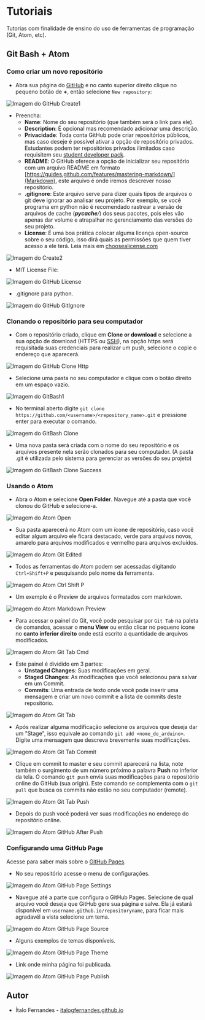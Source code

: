 # Tutoriais
Tutorias com finalidade de ensino do uso de ferramentas de programação (Git, Atom, etc).

## Git Bash + Atom

### Como criar um novo repositório

* Abra sua página do [GitHub](www.github.com) e no canto superior direito clique no pequeno botão de **+**, então selecione `New repository`:

![Imagem do GitHub Create1](imgs/github_create_repo_1.png)

* Preencha:
    * **Name**: Nome do seu repositório (que também será o link para ele).
    * **Description**: É opcional mas recomendado adicionar uma descrição.
    * **Privacidade**: Toda conta GitHub pode criar repositórios públicos, mas caso deseje é possível ativar a opção de repositório privados. Estudantes podem ter repositórios privados ilimitados caso requisitem seu [student developer pack](https://education.github.com/pack).
    * **README**: O GitHub oferece a opção de inicializar seu repositório com um arquivo README em formato [https://guides.github.com/features/mastering-markdown/](Markdown), este arquivo é onde iremos descrever nosso repositório.
    * **.gitignore**: Este arquivo serve para dizer quais tipos de arquivos o git deve ignorar ao analisar seu projeto. Por exemplo, se você programa em python não é recomendado rastrear a versão de arquivos de cache (*__pycache__/*) dos seus pacotes, pois eles vão apenas dar volume e atrapalhar no gerenciamento das versões do seu projeto.
    * **License**: É uma boa prática colocar alguma licença open-source sobre o seu código, isso dirá quais as permissões que quem tiver acesso a ele terá. Leia mais em [choosealicense.com](https://choosealicense.com/licenses/)

![Imagem do Create2](imgs/github_create_repo_2.png)

* MIT License File:

![Imagem do GitHub License](imgs/github_create_repo_license.png)

* .gitignore para python.

![Imagem do GitHub GitIgnore](imgs/github_create_repo_git_ignore.png)

### Clonando o repositório para seu computador

* Com o repositório criado, clique em **Clone or download** e selecione a sua opção de download (HTTPS ou [SSH](https://help.github.com/articles/connecting-to-github-with-ssh/)), na opção https será requisitada suas credenciais para realizar um push, selecione o copie o endereço que aparecerá.

![Imagem do GitHub Clone Http](imgs/github_create_repo_clone_http.png)

* Selecione uma pasta no seu computador e clique com o botão direito em um espaço vazio.

![Imagem do GitBash1](imgs/git_bash_1.png)

* No terminal aberto digite `git clone https://github.com/<username>/<repository_name>.git` e pressione enter para executar o comando.

![Imagem do GitBash  Clone](imgs/git_bash_clone.png)

* Uma nova pasta será criada com o nome do seu repositório e os arquivos presente nela serão clonados para seu computador. (A pasta .git é utilizada pelo sistema para gerenciar as versões do seu projeto)

![Imagem do GitBash  Clone Success](imgs/git_bash_clone_success.png)

### Usando o Atom

* Abra o Atom e selecione **Open Folder**. Navegue até a pasta que você clonou do GitHub e selecione-a.

![Imagem do Atom Open](imgs/atom_open_proj.png)

* Sua pasta aparecerá no Atom com um ícone de repositório, caso você editar algum arquivo ele ficará destacado, verde para arquivos novos, amarelo para arquivos modificados e vermelho para arquivos excluídos.

![Imagem do Atom Git Edited](imgs/atom_git_edited_files.png)

* Todos as ferramentas do Atom podem ser acessadas digitando `Ctrl+Shift+P` e pesquisando pelo nome da ferramenta.

![Imagem do Atom Ctrl Shift P](imgs/atom_ctrl_shift_p.png)

* Um exemplo é o Preview de arquivos formatados com markdown.

![Imagem do Atom Markdown Preview](imgs/atom_markdown_preview.png)

* Para acessar o painel do Git, você pode pesquisar por `Git Tab` na paleta de comandos, acessar o **menu View** ou então clicar no pequeno ícone no **canto inferior direito** onde está escrito a quantidade de arquivos modificados.

![Imagem do Atom Git Tab Cmd](imgs/atom_ctrl_shift_p_git_tab.png)

* Este painel é dividido em 3 partes:
    * **Unstaged Changes**: Suas modificações em geral.
    * **Staged Changes**: As modificações que você selecionou para salvar em um Commit.
    * **Commits**: Uma entrada de texto onde você pode inserir uma mensagem e criar um novo commit e a lista de commits deste repositório.

![Imagem do Atom Git Tab](imgs/atom_git_tab.png)

* Após realizar alguma modificação selecione os arquivos que deseja dar um "Stage", isso equivale ao comando `git add <nome_do_arduino>`. Digite uma mensagem que descreva brevemente suas modificações.

![Imagem do Atom Git Tab Commit](imgs/atom_git_commit.png)

* Clique em commit to master e seu commit aparecerá na lista, note também o surgimento de um número próximo a palavra **Push** no inferior da tela. O comando `git push` envia suas modificações para o repositório online do GitHub (sua origin). Este comando se complementa com o `git  pull` que busca os commits não estão no seu computador (remote).

![Imagem do Atom Git Tab Push](imgs/atom_git_push.png)

* Depois do push você poderá ver suas modificações no endereço do repositório online.

![Imagem do Atom GitHub After Push](imgs/git_hub_after_push.png)

### Configurando uma GitHub Page

Acesse para saber mais sobre o [GitHub Pages](https://pages.github.com/).

* No seu repositório acesse o menu de configurações.

![Imagem do Atom GitHub Page Settings](imgs/git_hub_page_settings.png)

* Navegue até a parte que configura o GitHub Pages. Selecione de qual arquivo você deseja que GitHub gere sua página e salve. Ela já estará disponível em `username.github.io/repositoryname`, para ficar mais agradavél a vista selecione um tema.

![Imagem do Atom GitHub Page Source](imgs/github_pages_source_and_theme.png)

* Alguns exemplos de temas disponíveis.

![Imagem do Atom GitHub Page Theme](imgs/github_pages_theme_selection.png)

* Link onde minha página foi publicada.

![Imagem do Atom GitHub Page Publish](imgs/github_pages_publication.png)

## Autor

* Ítalo Fernandes - [italogfernandes.github.io](https://italogfernandes.github.io)
